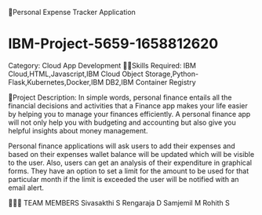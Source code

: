 💸Personal Expense Tracker Application
# IBM-Project-5659-1658812620
Category: Cloud App Development
👨‍💻Skills Required:
IBM Cloud,HTML,Javascript,IBM Cloud Object Storage,Python-Flask,Kubernetes,Docker,IBM DB2,IBM Container Registry

📖Project Description:
In simple words, personal finance entails all the financial decisions and activities that a Finance app makes your life easier by helping you to manage your finances efficiently. A personal finance app will not only help you with budgeting and accounting but also give you helpful insights about money management.

Personal finance applications will ask users to add their expenses and based on their expenses wallet balance will be updated which will be visible to the user. Also, users can get an analysis of their expenditure in graphical forms. They have an option to set a limit for the amount to be used for that particular month if the limit is exceeded the user will be notified with an email alert.

👨🏼‍💻 TEAM MEMBERS
Sivasakthi S
Rengaraja D
Samjemil M
Rohith S

